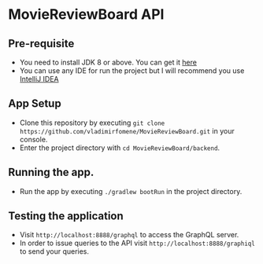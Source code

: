 # MovieReviewBoard API

## Pre-requisite

* You need to install JDK 8 or above. You can get it [here](https://www.oracle.com/technetwork/java/javase/downloads/jdk11-downloads-5066655.html)
* You can use any IDE for run the project but I will recommend you use [IntelliJ IDEA](https://www.jetbrains.com/idea/download/)

## App Setup

* Clone this repository by executing `git clone https://github.com/vladimirfomene/MovieReviewBoard.git` in your console.
* Enter the project directory with `cd MovieReviewBoard/backend`.

## Running the app.

* Run the app by executing `./gradlew bootRun` in the project directory.


## Testing the application

* Visit `http://localhost:8888/graphql` to access the GraphQL server.
* In order to issue queries to the API visit `http://localhost:8888/graphiql` to send 
your queries.
